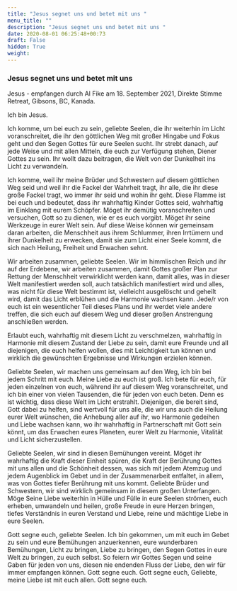 ```yaml
---
title: "Jesus segnet uns und betet mit uns "
menu_title: ""
description: "Jesus segnet uns und betet mit uns "
date: 2020-08-01 06:25:48+00:73
draft: False
hidden: True
weight:
---
```

### Jesus segnet uns und betet mit uns

Jesus - empfangen durch Al Fike am 18. September 2021, Direkte Stimme Retreat, Gibsons, BC, Kanada.

Ich bin Jesus.

Ich komme, um bei euch zu sein, geliebte Seelen, die ihr weiterhin im Licht voranschreitet, die ihr den göttlichen Weg mit großer Hingabe und Fokus geht und den Segen Gottes für eure Seelen sucht.  Ihr strebt danach, auf jede Weise und mit allen Mitteln, die euch zur Verfügung stehen, Diener Gottes zu sein.  Ihr wollt dazu beitragen, die Welt von der Dunkelheit ins Licht zu verwandeln.  

Ich komme, weil ihr meine Brüder und Schwestern auf diesem göttlichen Weg seid und weil ihr die Fackel der Wahrheit tragt, ihr alle, die ihr diese große Fackel tragt, wo immer ihr seid und wohin ihr geht.  Diese Flamme ist bei euch und bedeutet, dass ihr wahrhaftig Kinder Gottes seid, wahrhaftig im Einklang mit eurem Schöpfer.  Möget ihr demütig voranschreiten und versuchen, Gott so zu dienen, wie er es euch vorgibt.  Möget ihr seine Werkzeuge in eurer Welt sein. Auf diese Weise können wir gemeinsam daran arbeiten, die Menschheit aus ihrem Schlummer, ihren Irrtümern und ihrer Dunkelheit zu erwecken, damit sie zum Licht einer Seele kommt, die sich nach Heilung, Freiheit und Erwachen sehnt.  

Wir arbeiten zusammen, geliebte Seelen.  Wir im himmlischen Reich und ihr auf der Erdebene, wir arbeiten zusammen, damit Gottes großer Plan zur Rettung der Menschheit verwirklicht werden kann, damit alles, was in dieser Welt manifestiert werden soll, auch tatsächlich manifestiert wird und alles, was nicht für diese Welt bestimmt ist, vielleicht ausgelöscht und geheilt wird, damit das Licht erblühen und die Harmonie wachsen kann. Jede/r von euch ist ein wesentlicher Teil dieses Plans und ihr werdet viele andere treffen, die sich euch auf diesem Weg und dieser großen Anstrengung anschließen werden.  

Erlaubt euch, wahrhaftig mit diesem Licht zu verschmelzen, wahrhaftig in Harmonie mit diesem Zustand der Liebe zu sein, damit eure Freunde und all diejenigen, die euch helfen wollen, dies mit Leichtigkeit tun können und wirklich die gewünschten Ergebnisse und Wirkungen erzielen können.

Geliebte Seelen, wir machen uns gemeinsam auf den Weg, ich bin bei jedem Schritt mit euch.  Meine Liebe zu euch ist groß. Ich bete für euch, für jeden einzelnen von euch, während ihr auf diesem Weg voranschreitet, und ich bin einer von vielen Tausenden, die für jeden von euch beten. Denn es ist wichtig, dass diese Welt im Licht erstrahlt. Diejenigen, die bereit sind, Gott dabei zu helfen, sind wertvoll für uns alle, die wir uns auch die Heilung eurer Welt wünschen, die Anhebung aller auf ihr, wo Harmonie gedeihen und Liebe wachsen kann, wo ihr wahrhaftig in Partnerschaft mit Gott sein könnt, um das Erwachen eures Planeten, eurer Welt zu Harmonie, Vitalität und Licht sicherzustellen.  

Geliebte Seelen, wir sind in diesen Bemühungen vereint. Möget ihr wahrhaftig die Kraft dieser Einheit spüren, die Kraft der Berührung Gottes mit uns allen und die Schönheit dessen, was sich mit jedem Atemzug und jedem Augenblick im Gebet und in der Zusammenarbeit entfaltet, in allem, was von Gottes tiefer Berührung mit uns kommt.  Geliebte Brüder und Schwestern, wir sind wirklich gemeinsam in diesem großen Unterfangen.  Möge Seine Liebe weiterhin in Hülle und Fülle in eure Seelen strömen, euch erheben, umwandeln und heilen, große Freude in eure Herzen bringen, tiefes Verständnis in euren Verstand und Liebe, reine und mächtige Liebe in eure Seelen.  

Gott segne euch, geliebte Seelen.  Ich bin gekommen, um mit euch im Gebet zu sein und eure Bemühungen anzuerkennen, eure wunderbaren Bemühungen, Licht zu bringen, Liebe zu bringen, den Segen Gottes in eure Welt zu bringen, zu euch selbst.  So feiern wir Gottes Segen und seine Gaben für jeden von uns, diesen nie endenden Fluss der Liebe, den wir für immer empfangen können.  Gott segne euch. Gott segne euch, Geliebte, meine Liebe ist mit euch allen.  Gott segne euch.
